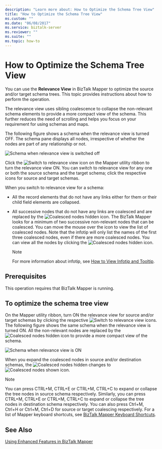 ```yaml
---
description: "Learn more about: How to Optimize the Schema Tree View"
title: "How to Optimize the Schema Tree View"
ms.custom: ""
ms.date: "06/08/2017"
ms.service: biztalk-server
ms.reviewer: ""
ms.suite: ""
ms.topic: how-to
---
```

# How to Optimize the Schema Tree View
You can use the **Relevance View** in BizTalk Mapper to optimize the source and/or target schema trees. This topic provides instructions about how to perform the operation.  
  
 The relevance view uses sibling coalescence to collapse the non-relevant schema elements to provide a more compact view of the schema. This further reduces the need of scrolling and helps you focus on your requirement for using schemas and maps.  
  
 The following figure shows a schema when the relevance view is turned OFF. The schema pane displays all nodes, irrespective of whether the nodes are part of any relationship or not.  
  
 ![Schema when relevance view is switched off](../core/media/off-schema-relevance-view.gif "Off_Schema_Relevance_View")  
  
 Click the ![Switch to relevance view](../core/media/mapper-intellitree.gif "Mapper_IntelliTree") icon on the Mapper utility ribbon to turn the relevance view ON. You can switch to relevance view for any one or both the source schema and the target schema; click the respective icons for source and target schemas.  
  
 When you switch to relevance view for a schema:  
  
-   All the record elements that do not have any links either for them or their child field elements are collapsed.  
  
-   All successive nodes that do not have any links are coalesced and are replaced by the ![Coalesced nodes hidden](../core/media/mapper-coalescence-on.gif "Mapper_Coalescence_On") icon. The BizTalk Mapper looks for a minimum of two successive non-relevant nodes that can be coalesced. You can move the mouse over the icon to view the list of coalesced nodes. Note that the infotip will only list the names of the first three coalesced nodes, even if there are more coalesced nodes. You can view all the nodes by clicking the ![Coalesced nodes hidden](../core/media/mapper-coalescence-on.gif "Mapper_Coalescence_On") icon.  
  
    > [!NOTE]
    >  For more information about infotip, see [How to View Infotip and Tooltip](../core/how-to-view-infotip-and-tooltip.md).  
  
## Prerequisites  
 This operation requires that BizTalk Mapper is running.  
  
## To optimize the schema tree view  
 On the Mapper utility ribbon, turn ON the relevance view for source and/or target schemas by clicking the respective ![Switch to relevance view](../core/media/mapper-intellitree.gif "Mapper_IntelliTree") icons. The following figure shows the same schema when the relevance view is turned ON. All the non-relevant nodes are replaced by the ![Coalesced nodes hidden](../core/media/mapper-coalescence-on.gif "Mapper_Coalescence_On") icon to provide a more compact view of the schema.  
  
 ![Schema when relevance view is ON](../core/media/on-schema.gif "On_schema")  
  
 When you expand the coalesced nodes in source and/or destination schemas, the ![Coalesced nodes hidden](../core/media/mapper-coalescence-on.gif "Mapper_Coalescence_On") changes to ![Coalesced nodes shown](../core/media/switchoff-mapper-coalesence.jpg "SwitchOff_Mapper_Coalesence") icon.  
  
> [!NOTE]
>  You can press CTRL+M, CTRL+E or CTRL+M, CTRL+C to expand or collapse the tree nodes in source schema respectively. Similarly, you can press CTRL+M, CTRL+E or CTRL+M, CTRL+C to expand or collapse the tree nodes in destination schema respectively. You can also press Ctrl+M, Ctrl+H or Ctrl+M, Ctrl+D for source or target coalescing respectively. For a list of Mapper keyboard shortcuts, see [BizTalk Mapper Keyboard Shortcuts](../core/biztalk-mapper-keyboard-shortcuts.md).  
  
## See Also  
 [Using Enhanced Features in BizTalk Mapper](../core/using-enhanced-features-in-biztalk-mapper.md)
